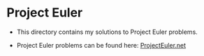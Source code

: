
# Project Euler #

* This directory contains my solutions to Project Euler problems.

* Project Euler problems can be found here:
[ProjectEuler.net](https://projecteuler.net/archives)


